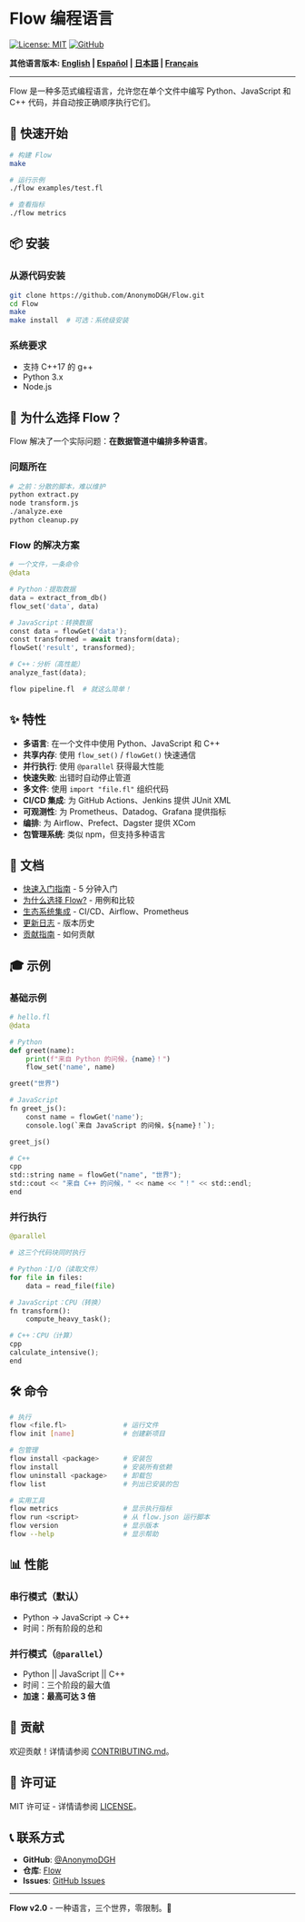 # Flow 编程语言

[![License: MIT](https://img.shields.io/badge/License-MIT-yellow.svg)](https://opensource.org/licenses/MIT)
[![GitHub](https://img.shields.io/badge/GitHub-AnonymoDGH%2FFlow-blue)](https://github.com/AnonymoDGH/Flow)

**其他语言版本: [English](README.md) | [Español](README-es.md) | [日本語](README-ja.md) | [Français](README-fr.md)**

---

Flow 是一种多范式编程语言，允许您在单个文件中编写 Python、JavaScript 和 C++ 代码，并自动按正确顺序执行它们。

## 🚀 快速开始

```bash
# 构建 Flow
make

# 运行示例
./flow examples/test.fl

# 查看指标
./flow metrics
```

## 📦 安装

### 从源代码安装

```bash
git clone https://github.com/AnonymoDGH/Flow.git
cd Flow
make
make install  # 可选：系统级安装
```

### 系统要求

- 支持 C++17 的 g++
- Python 3.x
- Node.js

## 🎯 为什么选择 Flow？

Flow 解决了一个实际问题：**在数据管道中编排多种语言**。

### 问题所在
```bash
# 之前：分散的脚本，难以维护
python extract.py
node transform.js
./analyze.exe
python cleanup.py
```

### Flow 的解决方案
```python
# 一个文件，一条命令
@data

# Python：提取数据
data = extract_from_db()
flow_set('data', data)

# JavaScript：转换数据
const data = flowGet('data');
const transformed = await transform(data);
flowSet('result', transformed);

# C++：分析（高性能）
analyze_fast(data);
```

```bash
flow pipeline.fl  # 就这么简单！
```

## ✨ 特性

- **多语言**: 在一个文件中使用 Python、JavaScript 和 C++
- **共享内存**: 使用 `flow_set()` / `flowGet()` 快速通信
- **并行执行**: 使用 `@parallel` 获得最大性能
- **快速失败**: 出错时自动停止管道
- **多文件**: 使用 `import "file.fl"` 组织代码
- **CI/CD 集成**: 为 GitHub Actions、Jenkins 提供 JUnit XML
- **可观测性**: 为 Prometheus、Datadog、Grafana 提供指标
- **编排**: 为 Airflow、Prefect、Dagster 提供 XCom
- **包管理系统**: 类似 npm，但支持多种语言

## 📖 文档

- [快速入门指南](docs/QUICKSTART.md) - 5 分钟入门
- [为什么选择 Flow?](docs/WHY_FLOW.md) - 用例和比较
- [生态系统集成](docs/ECOSYSTEM_INTEGRATION.md) - CI/CD、Airflow、Prometheus
- [更新日志](docs/CHANGELOG.md) - 版本历史
- [贡献指南](CONTRIBUTING.md) - 如何贡献

## 🎓 示例

### 基础示例

```python
# hello.fl
@data

# Python
def greet(name):
    print(f"来自 Python 的问候，{name}！")
    flow_set('name', name)

greet("世界")

# JavaScript
fn greet_js():
    const name = flowGet('name');
    console.log(`来自 JavaScript 的问候，${name}！`);

greet_js()

# C++
cpp
std::string name = flowGet("name", "世界");
std::cout << "来自 C++ 的问候，" << name << "！" << std::endl;
end
```

### 并行执行

```python
@parallel

# 这三个代码块同时执行

# Python：I/O（读取文件）
for file in files:
    data = read_file(file)

# JavaScript：CPU（转换）
fn transform():
    compute_heavy_task();

# C++：CPU（计算）
cpp
calculate_intensive();
end
```

## 🛠️ 命令

```bash
# 执行
flow <file.fl>              # 运行文件
flow init [name]            # 创建新项目

# 包管理
flow install <package>      # 安装包
flow install                # 安装所有依赖
flow uninstall <package>    # 卸载包
flow list                   # 列出已安装的包

# 实用工具
flow metrics                # 显示执行指标
flow run <script>           # 从 flow.json 运行脚本
flow version                # 显示版本
flow --help                 # 显示帮助
```

## 📊 性能

### 串行模式（默认）
- Python → JavaScript → C++
- 时间：所有阶段的总和

### 并行模式（`@parallel`）
- Python || JavaScript || C++
- 时间：三个阶段的最大值
- **加速：最高可达 3 倍**

## 🤝 贡献

欢迎贡献！详情请参阅 [CONTRIBUTING.md](CONTRIBUTING.md)。

## 📝 许可证

MIT 许可证 - 详情请参阅 [LICENSE](LICENSE)。

## 📞 联系方式

- **GitHub**: [@AnonymoDGH](https://github.com/AnonymoDGH)
- **仓库**: [Flow](https://github.com/AnonymoDGH/Flow)
- **Issues**: [GitHub Issues](https://github.com/AnonymoDGH/Flow/issues)

---

**Flow v2.0** - 一种语言，三个世界，零限制。🚀
